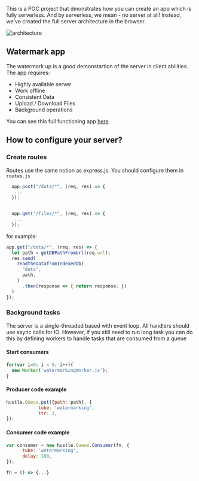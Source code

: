 This is a POC project that dmonstrates how you can create an app which is fully serverless. And by serverless, we mean - no server at all!
Instead, we've created the full server architecture in the browser.

![architecture](https://user-images.githubusercontent.com/10947653/87656946-d73c5800-c762-11ea-92f6-60ca4bb5bf55.png)

## Watermark app
The watermark up is a good demonstartion of the server in client abilities. The app requires:
* Highly available server 
* Work offline
* Consistent Data
* Upload / Download Files
* Background operations

You can see this full functioning app [here](http://akiriati.github.io/Server-In-Client)

## How to configure your server?

### Create routes
Routes use the same notion as express.js. You should configure them in `routes.js`
```javascript
  app.post("/data/*", (req, res) => {
   ...
  });


  app.get("/files/*", (req, res) => {
   ...
  });
```

for example:
```javascript
app.get("/data/*", (req, res) => {
  let path = getDBPathFromUrl(req.url);
  res.send(
    readtheDatafromIndexedDb(
      "data",
      path,
    )
      .then(response => { return response; })
  )
});
```

### Background tasks
The server is a single-threaded based with event loop. All handlers should use async calls for IO. However, if you still need to run long task you can do this by defining workers to handle tasks that are consumed from a queue

#### Start consumers 
````javascript 
for(var i=0; i < 5; i++){
  new Worker('watermarkingWorker.js');
}
````

#### Producer code example
```javascript
hustle.Queue.put({path: path}, {
            tube: 'watermarking',
            ttr: 3,
});
```
#### Consumer code example
```javascript
var consumer = new hustle.Queue.Consumer(fn, {
      tube: 'watermarking',
      delay: 100,
});

fn = () => {...}
```
